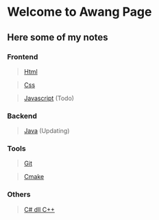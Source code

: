 # Welcome to Awang Page

## Here some of my notes

### Frontend

> [Html](Notes/Frontend/html.md)

> [Css](Notes/Frontend/css.md)

> [Javascript](Notes/Frontend/javascript.md) (Todo)

### Backend

> [Java](Notes/Backend/java.md) (Updating)


### Tools

> [Git](Notes/Tools/git.md)

> [Cmake](Notes/Tools/cmake.md)

### Others

> [C# dll C++](Notes/Others/CsharpDll.md)